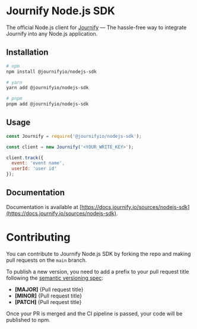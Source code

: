 # Journify Node.js SDK
The official Node.js client for [Journify](https://journify.io) — The hassle-free way to integrate Journify into any Node.js application.

## Installation
```sh
# npm
npm install @journifyio/nodejs-sdk

# yarn
yarn add @journifyio/nodejs-sdk

# pnpm
pnpm add @journifyio/nodejs-sdk
```

## Usage
```js
const Journify = require('@journifyio/nodejs-sdk');

const client = new Journify('<YOUR_WRITE_KEY>');

client.track({
  event: 'event name',
  userId: 'user id'
});
```

## Documentation
Documentation is available at [https://docs.journify.io/sources/nodejs-sdk](https://docs.journify.io/sources/nodejs-sdk).

# Contributing
You can contribute to Journify Node.js SDK by forking the repo and making pull requests on the `main` branch.

To publish a new version, you need to add a prefix to your pull request title following the [semantic versioning spec](https://semver.org/):
* **[MAJOR]** \{Pull request title\}
* **[MINOR]** \{Pull request title\}
* **[PATCH]** \{Pull request title\}

Once your PR is merged and the CI pipeline is passed, your code will be published to npm.
